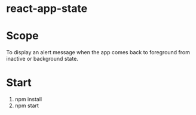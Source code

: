 # react-app-state

# Scope

To display an alert message when the app comes back to foreground from inactive or background state.

# Start
1. npm install
2. npm start

